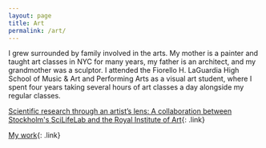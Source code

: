 ```yaml
---
layout: page
title: Art
permalink: /art/
---
```


I grew surrounded by family involved in the arts. My mother is a painter and taught art classes in NYC for many years, my father is an architect, and my grandmother was a sculptor. I attended the Fiorello H. LaGuardia High School of Music & Art and Performing Arts as a visual art student, where I spent four years taking several hours of art classes a day alongside my regular classes.

[Scientific research through an artist’s lens: A collaboration between Stockholm's SciLifeLab and the Royal Institute of Art](/Art_and_science_in_Stockholm){: .link}


[My work](/My_work){: .link}
